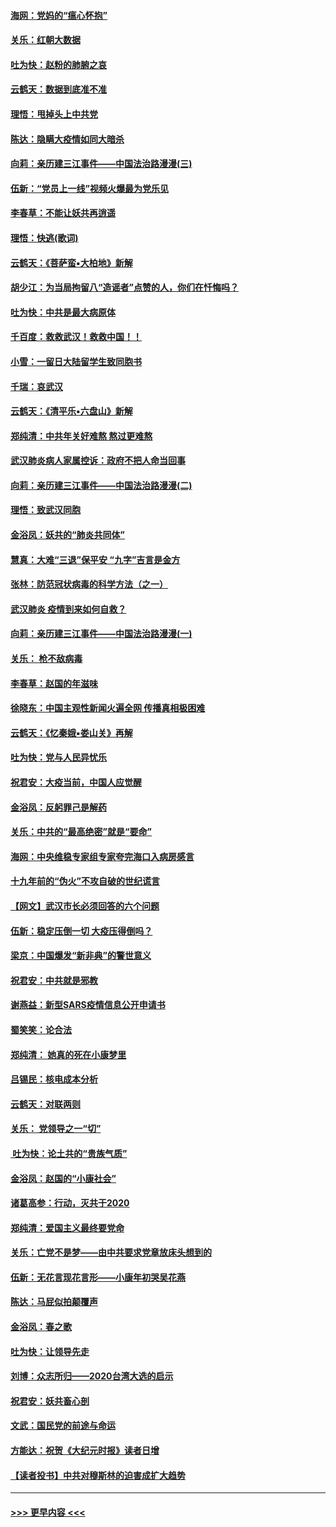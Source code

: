#### [海网：党妈的“瘟心怀抱”](../pages/nsc993/n11840740.md?t=02041711) 
#### [关乐：红朝大数据](../pages/nsc993/n11840675.md?t=02041711) 
#### [吐为快：赵粉的肺腑之哀](../pages/nsc993/n11840618.md?t=02041711) 
#### [云鹤天：数据到底准不准](../pages/nsc993/n11840325.md?t=02041711) 
#### [理悟：甩掉头上中共党](../pages/nsc993/n11838826.md?t=02041711) 
#### [陈达：隐瞒大疫情如同大暗杀](../pages/nsc993/n11838771.md?t=02041711) 
#### [向莉：亲历建三江事件——中国法治路漫漫(三)](../pages/nsc993/n11831825.md?t=02041711) 
#### [伍新：“党员上一线”视频火爆最为党乐见](../pages/nsc993/n11838200.md?t=02041711) 
#### [李春草：不能让妖共再逍遥](../pages/nsc993/n11838102.md?t=02041711) 
#### [理悟：快逃(歌词)](../pages/nsc993/n11838083.md?t=02041711) 
#### [云鹤天：《菩萨蛮▪大柏地》新解](../pages/nsc993/n11838059.md?t=02041711) 
#### [胡少江：为当局拘留八“造谣者”点赞的人，你们在忏悔吗？](../pages/nsc993/n11836801.md?t=02041711) 
#### [吐为快：中共是最大病原体](../pages/nsc993/n11836748.md?t=02041711) 
#### [千百度：救救武汉！救救中国！！](../pages/nsc993/n11836145.md?t=02041711) 
#### [小雪：一留日大陆留学生致同胞书](../pages/nsc993/n11834624.md?t=02041711) 
#### [千瑞：哀武汉](../pages/nsc993/n11833647.md?t=02041711) 
#### [云鹤天：《清平乐▪六盘山》新解](../pages/nsc993/n11833611.md?t=02041711) 
#### [郑纯清：中共年关好难熬 熬过更难熬](../pages/nsc993/n11833489.md?t=02041711) 
#### [武汉肺炎病人家属控诉：政府不把人命当回事](../pages/nsc993/n11833205.md?t=02041711) 
#### [向莉：亲历建三江事件——中国法治路漫漫(二)](../pages/nsc993/n11829102.md?t=02041711) 
#### [理悟：致武汉同胞](../pages/nsc993/n11831522.md?t=02041711) 
#### [金浴凤：妖共的“肺炎共同体”](../pages/nsc993/n11829448.md?t=02041711) 
#### [慧真：大难“三退”保平安 “九字”吉言是金方](../pages/nsc993/n11829501.md?t=02041711) 
#### [张林：防范冠状病毒的科学方法（之一）](../pages/nsc993/n11828618.md?t=02041711) 
#### [武汉肺炎 疫情到来如何自救？](../pages/nsc993/n11827632.md?t=02041711) 
#### [向莉：亲历建三江事件——中国法治路漫漫(一)](../pages/nsc993/n11827190.md?t=02041711) 
#### [关乐： 枪不敌病毒](../pages/nsc993/n11826746.md?t=02041711) 
#### [李春草：赵国的年滋味](../pages/nsc993/n11826321.md?t=02041711) 
#### [徐晓东：中国主观性新闻火遍全网 传播真相极困难](../pages/nsc993/n11826508.md?t=02041711) 
#### [云鹤天：《忆秦娥▪娄山关》再解](../pages/nsc993/n11824682.md?t=02041711) 
#### [吐为快：党与人民异忧乐](../pages/nsc993/n11824660.md?t=02041711) 
#### [祝君安：大疫当前，中国人应觉醒](../pages/nsc993/n11821946.md?t=02041711) 
#### [金浴凤：反躬罪己是解药](../pages/nsc993/n11820280.md?t=02041711) 
#### [关乐：中共的“最高绝密”就是“要命”](../pages/nsc993/n11816946.md?t=02041711) 
#### [海网：中央维稳专家组专家夸完海口入病房感言](../pages/nsc993/n11815138.md?t=02041711) 
#### [十九年前的“伪火”不攻自破的世纪谎言](../pages/nsc993/n11813238.md?t=02041711) 
#### [【网文】武汉市长必须回答的六个问题](../pages/nsc993/n11813848.md?t=02041711) 
#### [伍新：稳定压倒一切 大疫压得倒吗？](../pages/nsc993/n11812634.md?t=02041711) 
#### [梁京：中国爆发“新非典”的警世意义](../pages/nsc993/n11812554.md?t=02041711) 
#### [祝君安：中共就是邪教](../pages/nsc993/n11812431.md?t=02041711) 
#### [谢燕益：新型SARS疫情信息公开申请书](../pages/nsc993/n11808840.md?t=02041711) 
#### [蜀笑笑：论合法](../pages/nsc993/n11808064.md?t=02041711) 
#### [郑纯清： 她真的死在小康梦里](../pages/nsc993/n11806623.md?t=02041711) 
#### [吕锡民：核电成本分析](../pages/nsc993/n11806284.md?t=02041711) 
#### [云鹤天：对联两则](../pages/nsc993/n11805957.md?t=02041711) 
#### [关乐： 党领导之一“切”](../pages/nsc993/n11804505.md?t=02041711) 
#### [ 吐为快：论土共的“贵族气质”](../pages/nsc993/n11804490.md?t=02041711) 
#### [金浴凤：赵国的“小康社会”](../pages/nsc993/n11804452.md?t=02041711) 
#### [诸葛高参：行动，灭共于2020](../pages/nsc993/n11804120.md?t=02041711) 
#### [郑纯清：爱国主义最终要党命](../pages/nsc993/n11802197.md?t=02041711) 
#### [关乐：亡党不是梦——由中共要求党章放床头想到的](../pages/nsc993/n11802156.md?t=02041711) 
#### [伍新：无花言现花言形——小康年初哭吴花燕](../pages/nsc993/n11800044.md?t=02041711) 
#### [陈达：马屁似拍颠覆声](../pages/nsc993/n11800010.md?t=02041711) 
#### [金浴凤：春之歌](../pages/nsc993/n11797687.md?t=02041711) 
#### [吐为快：让领导先走](../pages/nsc993/n11797512.md?t=02041711) 
#### [刘博：众志所归——2020台湾大选的启示](../pages/nsc993/n11796878.md?t=02041711) 
#### [祝君安：妖共畜心剖](../pages/nsc993/n11794273.md?t=02041711) 
#### [文武：国民党的前途与命运](../pages/nsc993/n11794198.md?t=02041711) 
#### [方能达：祝贺《大纪元时报》读者日增](../pages/nsc993/n11793807.md?t=02041711) 
#### [【读者投书】中共对穆斯林的迫害成扩大趋势](../pages/nsc993/n11791371.md?t=02041711) 

----
#### [ >>> 更早内容 <<< ](../indexes/nsc993-earlier.md)
